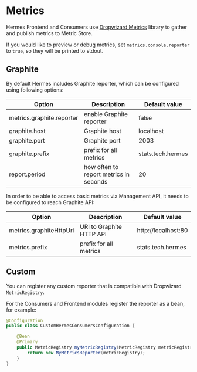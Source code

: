 # Metrics

Hermes Frontend and Consumers use [Dropwizard Metrics](https://dropwizard.github.io/metrics/3.1.0/) library to gather
and publish metrics to Metric Store.

If you would like to preview or debug metrics, set `metrics.console.reporter` to `true`, so they will be printed
to stdout.

## Graphite

By default Hermes includes Graphite reporter, which can be configured using following options:

Option                    | Description                            | Default value
------------------------- | -------------------------------------- | -------------
metrics.graphite.reporter | enable Graphite reporter               | false
graphite.host             | Graphite host                          | localhost
graphite.port             | Graphite port                          | 2003
graphite.prefix           | prefix for all metrics                 | stats.tech.hermes
report.period             | how often to report metrics in seconds | 20

In order to be able to access basic metrics via Management API, it needs to be configured to reach Graphite API:

Option                  | Description              | Default value
----------------------- | ------------------------ | -------------
metrics.graphiteHttpUri | URI to Graphite HTTP API | http://localhost:80
metrics.prefix          | prefix for all metrics   | stats.tech.hermes

## Custom

You can register any custom reporter that is compatible with Dropwizard `MetricRegistry`.

For the Consumers and Frontend modules register the reporter as a bean, for example:

```java
@Configuration
public class CustomHermesConsumersConfiguration {

    @Bean
    @Primary
    public MetricRegistry myMetricRegistry(MetricRegistry metricRegistry) {
        return new MyMetricsReporter(metricRegistry);
    }
}
```
